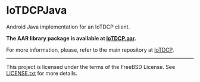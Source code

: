 # IoTDCPJava
Android Java implementation for an IoTDCP client.

**The AAR library package is available at [IoTDCP.aar](https://github.com/carlosrafaelgn/IoTDCPJava/raw/master/IoTDCP.aar).**

For more information, please, refer to the main repository at [IoTDCP](https://github.com/carlosrafaelgn/IoTDCP).

----

This project is licensed under the terms of the FreeBSD License. See [LICENSE.txt](https://github.com/carlosrafaelgn/IoTDCPJava/blob/master/LICENSE.txt) for more details.
